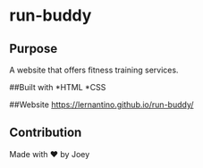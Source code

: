 # run-buddy

## Purpose
A website that offers fitness training services.

##Built with
*HTML
*CSS

##Website
https://lernantino.github.io/run-buddy/

## Contribution
Made with ❤️ by Joey
